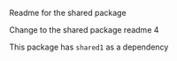 Readme for the shared package

Change to the shared package readme 4

This package has `shared1` as a dependency

